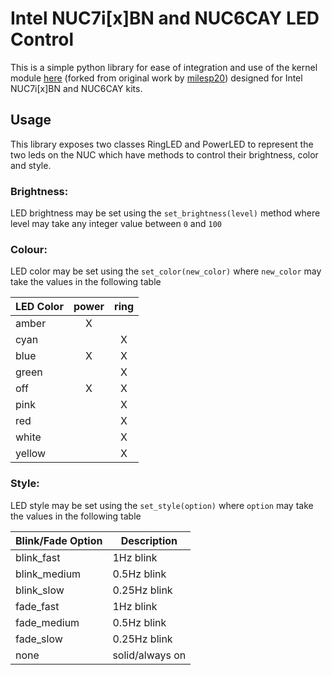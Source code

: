 # Intel NUC7i[x]BN and NUC6CAY LED Control

This is a simple python library for ease of integration and use of the kernel module [here](https://github.com/TomAFrench/intel_nuc_led) (forked from original work by [milesp20](https://github.com/milesp20/intel_nuc_led)) designed for Intel NUC7i[x]BN and NUC6CAY kits.

## Usage

This library exposes two classes RingLED and PowerLED to represent the two leds on the NUC which have methods to control their brightness, color and style.

### Brightness:

LED brightness may be set using the `set_brightness(level)` method where level may take any integer value between `0` and `100`

### Colour:

LED color may be set using the `set_color(new_color)` where `new_color` may take the values in the following table

|LED Color|power|ring|
|---------|:---:|:--:|
|amber    |X    |    |
|cyan     |     |X   |
|blue     |X    |X   |
|green    |     |X   |
|off      |X    |X   |
|pink     |     |X   |
|red      |     |X   |
|white    |     |X   |
|yellow   |     |X   |
    

### Style:

LED style may be set using the `set_style(option)` where `option` may take the values in the following table


|Blink/Fade Option|Description    |
|-----------------|---------------|
|blink\_fast      |1Hz blink      |
|blink\_medium    |0.5Hz blink    |
|blink\_slow      |0.25Hz blink   |
|fade\_fast       |1Hz blink      |
|fade\_medium     |0.5Hz blink    |
|fade\_slow       |0.25Hz blink   |
|none             |solid/always on|
